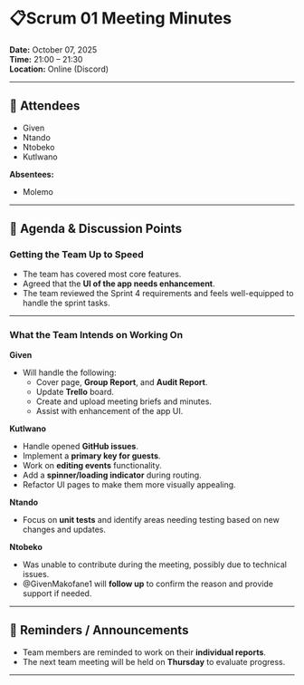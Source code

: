 # 📋Scrum 01 Meeting Minutes

**Date:** October 07, 2025  
**Time:** 21:00 – 21:30  
**Location:** Online (Discord)  

---

## 👥 Attendees
- Given  
- Ntando  
- Ntobeko  
- Kutlwano  

**Absentees:**  
- Molemo  

---

## 📝 Agenda & Discussion Points

### Getting the Team Up to Speed
- The team has covered most core features.  
- Agreed that the **UI of the app needs enhancement**.  
- The team reviewed the Sprint 4 requirements and feels well-equipped to handle the sprint tasks.  

---

### What the Team Intends on Working On

**Given**  
- Will handle the following:  
  - Cover page, **Group Report**, and **Audit Report**.  
  - Update **Trello** board.  
  - Create and upload meeting briefs and minutes.  
  - Assist with enhancement of the app UI.  

**Kutlwano**  
- Handle opened **GitHub issues**.  
- Implement a **primary key for guests**.  
- Work on **editing events** functionality.  
- Add a **spinner/loading indicator** during routing.  
- Refactor UI pages to make them more visually appealing.  

**Ntando**  
- Focus on **unit tests** and identify areas needing testing based on new changes and updates.  

**Ntobeko**  
- Was unable to contribute during the meeting, possibly due to technical issues.  
- @GivenMakofane1 will **follow up** to confirm the reason and provide support if needed.  

---

## 📢 Reminders / Announcements
- Team members are reminded to work on their **individual reports**.  
- The next team meeting will be held on **Thursday** to evaluate progress.  

---
